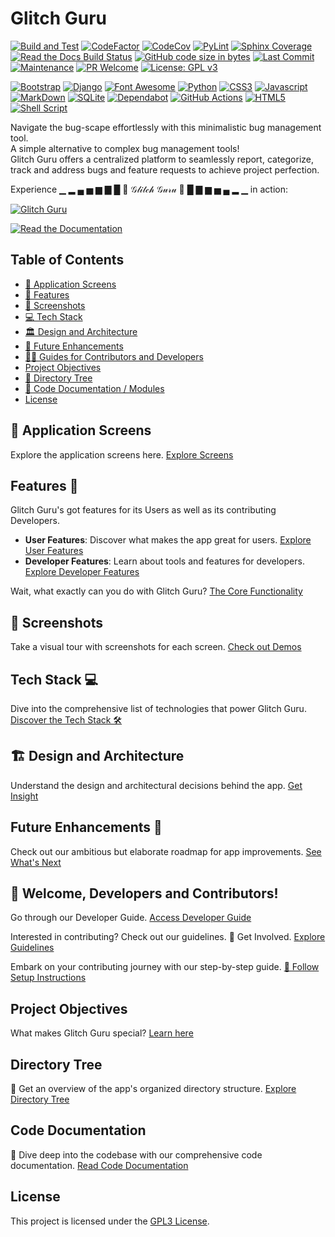 # Glitch Guru

[![Build and Test](https://github.com/Niloth-p/glitch-guru/actions/workflows/build_and_test.yml/badge.svg)](https://github.com/Niloth-p/glitch-guru/actions/workflows/build_and_test.yml)
[![CodeFactor](https://www.codefactor.io/repository/github/niloth-p/glitch-guru/badge)](https://www.codefactor.io/repository/github/niloth-p/glitch-guru)
[![CodeCov](https://codecov.io/github/Niloth-p/glitch-guru/graph/badge.svg?token=JOUMACX7QM)](https://codecov.io/github/Niloth-p/glitch-guru)
[![PyLint](https://mperlet.github.io/pybadge/badges/9.5.svg)](https://github.com/Niloth-p/glitch-guru/actions/)
[![Sphinx Coverage](https://img.shields.io/badge/sphinx--coverage-100%25-blue?style=plastic)](#)
[![Read the Docs Build Status](https://readthedocs.org/projects/glitch-guru/badge/?version=latest&style=plastic)](https://glitch-guru.readthedocs.io/en/latest/index.html)
[![GitHub code size in bytes](https://img.shields.io/github/languages/code-size/Niloth-p/glitch-guru)](#)
[![Last Commit](https://img.shields.io/github/last-commit/Niloth-p/glitch-guru)](#)
[![Maintenance](https://img.shields.io/maintenance/yes/2023?style=flat-square)](#)
[![PR Welcome](https://img.shields.io/badge/PR-Welcome-green.svg)](#)
[![License: GPL v3](https://img.shields.io/badge/License-GPLv3-blue.svg)](https://www.gnu.org/licenses/gpl-3.0)

[![Bootstrap](https://img.shields.io/badge/Bootstrap-563D7C?style=for-the-badge&logo=bootstrap&logoColor=white)](#)
[![Django](https://img.shields.io/badge/Django-092E20?style=for-the-badge&logo=django&logoColor=green)](#)
[![Font Awesome](https://img.shields.io/badge/Font_Awesome-339AF0?style=for-the-badge&logo=fontawesome&logoColor=white)](#)
[![Python](https://img.shields.io/badge/Python-FFD43B?style=for-the-badge&logo=python&logoColor=blue)](#)
[![CSS3](https://img.shields.io/badge/CSS3-1572B6?style=for-the-badge&logo=css3&logoColor=white)](#)
[![Javascript](https://img.shields.io/badge/JavaScript-323330?style=for-the-badge&logo=javascript&logoColor=F7DF1E)](#)
[![MarkDown](https://img.shields.io/badge/Markdown-000000?style=for-the-badge&logo=markdown&logoColor=white)](#)
[![SQLite](https://img.shields.io/badge/SQLite-07405E?style=for-the-badge&logo=sqlite&logoColor=white)](#)
[![Dependabot](https://img.shields.io/badge/dependabot-025E8C?style=for-the-badge&logo=dependabot&logoColor=white)](#)
[![GitHub Actions](https://img.shields.io/badge/github%20actions-%232671E5.svg?style=for-the-badge&logo=githubactions&logoColor=white)](#)
[![HTML5](https://img.shields.io/badge/html5-%23E34F26.svg?style=for-the-badge&logo=html5&logoColor=white)](#)
[![Shell Script](https://img.shields.io/badge/shell_script-%23121011.svg?style=for-the-badge&logo=gnu-bash&logoColor=white)](#)

Navigate the bug-scape effortlessly with this minimalistic bug management tool. \
A simple alternative to complex bug management tools! \
Glitch Guru offers a centralized platform to seamlessly report, categorize, track and address bugs and feature requests to achieve project perfection.

Experience ▁ ▂ ▄ ▅ ▆ ▇ █ 🎀 𝒢𝓁𝒾𝓉𝒸𝒽 𝒢𝓊𝓇𝓊 🎀 █ ▇ ▆ ▅ ▄ ▂ ▁ in action:

[![Glitch Guru](https://img.shields.io/badge/Visit%20Glitch%20Guru-0C22FF?style=for-the-badge "Visit Glitch Guru")](https://niloth.pythonanywhere.com/)

[![Read the Documentation](https://img.shields.io/badge/Read%20the%20documentation-472626?style=for-the-badge "Read the Documentation")](https://glitch-guru.readthedocs.io/en/latest/)

## Table of Contents

- [📱 Application Screens](#📱-application-screens)
- [🌟 Features](#features-🌟)
- [📸 Screenshots](#📸-screenshots)
- [💻 Tech Stack](#tech-stack-💻)
- [🏛️ Design and Architecture](#🏗-design-and-architecture)
- [🚀 Future Enhancements](#future-enhancements-🚀)
- [👩‍💻 Guides for Contributors and Developers](#🤝-welcome-developers-and-contributors)
- [Project Objectives](#project-objectives)
- [📂 Directory Tree](#directory-tree)
- [📝 Code Documentation / Modules](#code-documentation)
- [License](#license)

## 📱 Application Screens

Explore the application screens here. [Explore Screens](https://glitch-guru.readthedocs.io/en/latest/UserGuide/ApplicationScreens.html)

## Features 🌟

Glitch Guru's got features for its Users as well as its contributing Developers.

- **User Features**: Discover what makes the app great for users. [Explore User Features](https://glitch-guru.readthedocs.io/en/latest/Features/UsersFeatures.html)
- **Developer Features**: Learn about tools and features for developers. [Explore Developer Features](https://glitch-guru.readthedocs.io/en/latest/Features/DevelopersFeatures.html)

Wait, what exactly can you do with Glitch Guru? [The Core Functionality](https://glitch-guru.readthedocs.io/en/latest/Features/index.html#functionality)

## 📸 Screenshots

Take a visual tour with screenshots for each screen. [Check out Demos](https://glitch-guru.readthedocs.io/en/latest/Features/Screenshots.html)

## Tech Stack 💻

Dive into the comprehensive list of technologies that power Glitch Guru. [Discover the Tech Stack 🛠](https://glitch-guru.readthedocs.io/en/latest/TechnicalDocumentation/TechStack.html)

## 🏗 Design and Architecture

Understand the design and architectural decisions behind the app. [Get Insight](https://glitch-guru.readthedocs.io/en/latest/TechnicalDocumentation/DesignAndArchitecture.html)

## Future Enhancements 🚀

Check out our ambitious but elaborate roadmap for app improvements. [See What's Next](https://glitch-guru.readthedocs.io/en/latest/TechnicalDocumentation/FutureEnhancements.html)

## 🤝 Welcome, Developers and Contributors!

Go through our Developer Guide. [Access Developer Guide](https://glitch-guru.readthedocs.io/en/latest/DeveloperGuide/index.html)

Interested in contributing? Check out our guidelines. 🚀 Get Involved. [Explore Guidelines](https://glitch-guru.readthedocs.io/en/latest/DeveloperGuide/ContributingGuide.html)

Embark on your contributing journey with our step-by-step guide. [📝 Follow Setup Instructions](https://glitch-guru.readthedocs.io/en/latest/DeveloperGuide/LocalSetup.html)

## Project Objectives

What makes Glitch Guru special? [Learn here](https://glitch-guru.readthedocs.io/en/latest/TheGlitchGuruProject/Objectives.html#key-objectives)

## Directory Tree

📂 Get an overview of the app's organized directory structure. [Explore Directory Tree](https://glitch-guru.readthedocs.io/en/latest/TechnicalDocumentation/DirectoryTree.html)

## Code Documentation

📝 Dive deep into the codebase with our comprehensive code documentation. [Read Code Documentation](https://glitch-guru.readthedocs.io/en/latest/GGmodules/index.html)

## License

This project is licensed under the [GPL3 License](https://github.com/Niloth-p/glitch-guru/blob/main/LICENSE).
